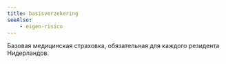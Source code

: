 ```yaml
---
title: basisverzekering
seeAlso:
    - eigen-risico
---
```


Базовая медицинская страховка, обязательная для каждого резидента Нидерландов.

<!--more-->